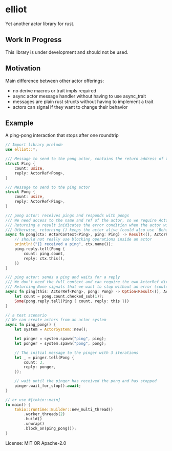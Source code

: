 # elliot

Yet another actor library for rust.

## Work In Progress

This library is under development and should not be used.

## Motivation

Main difference between other actor offerings:

- no derive macros or trait impls required
- async actor message handler without having to use async_trait
- messages are plain rust structs without having to implement a trait
- actors can signal if they want to change their behavior

## Example

A ping-pong interaction that stops after one roundtrip

```rust
// Import library prelude
use elliot::*;

/// Message to send to the pong actor, contains the return address of the sender
struct Ping {
    count: usize,
    reply: ActorRef<Pong>,
}

/// Message to send to the ping actor
struct Pong {
    count: usize,
    reply: ActorRef<Ping>,
}

/// pong actor: receives pings and responds with pongs
/// We need access to the name and ref of the actor, so we require ActorContext as a parameter
/// Returning a result inidicates the error condition when the actor will stop
/// Otherwise, returning () keeps the actor alive (could also use `Behaviors::Same`)
async fn pong(ctx: ActorContext<Ping>, ping: Ping) -> Result<(), ActorRefGone<Pong>> {
    // should not really use blocking operations inside an actor
    println!("{} received a ping", ctx.name());
    ping.reply.tell(Pong {
        count: ping.count,
        reply: ctx.this(),
    })
}

/// ping actor: sends a ping and waits for a reply
/// We don't need the full context and can require the own ActorRef directly
/// Returning None signals that we want to stop without an error (could also use `Behaviors::Stopped`)
async fn ping(this: ActorRef<Pong>, pong: Pong) -> Option<Result<(), ActorRefGone<Ping>>> {
    let count = pong.count.checked_sub(1)?;
    Some(pong.reply.tell(Ping { count, reply: this }))
}

// a test scenario
// We can create actors from an actor system
async fn ping_pong() {
    let system = ActorSystem::new();

    let pinger = system.spawn("ping", ping);
    let ponger = system.spawn("pong", pong);

    // The initial message to the pinger with 3 iterations
    let _ = pinger.tell(Pong {
        count: 3,
        reply: ponger,
    });

    // wait until the pinger has received the pong and has stopped
    pinger.wait_for_stop().await;
}

// or use #[tokio::main]
fn main() {
    tokio::runtime::Builder::new_multi_thread()
        .worker_threads(2)
        .build()
        .unwrap()
        .block_on(ping_pong());
}
```

License: MIT OR Apache-2.0
